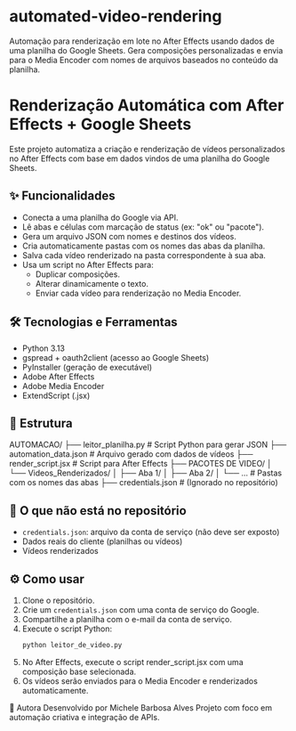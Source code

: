 # automated-video-rendering
Automação para renderização em lote no After Effects usando dados de uma planilha do Google Sheets. Gera composições personalizadas e envia para o Media Encoder com nomes de arquivos baseados no conteúdo da planilha.

# Renderização Automática com After Effects + Google Sheets

Este projeto automatiza a criação e renderização de vídeos personalizados no After Effects com base em dados vindos de uma planilha do Google Sheets.

## ✨ Funcionalidades

- Conecta a uma planilha do Google via API.
- Lê abas e células com marcação de status (ex: "ok" ou "pacote").
- Gera um arquivo JSON com nomes e destinos dos vídeos.
- Cria automaticamente pastas com os nomes das abas da planilha.
- Salva cada vídeo renderizado na pasta correspondente à sua aba.
- Usa um script no After Effects para:
  - Duplicar composições.
  - Alterar dinamicamente o texto.
  - Enviar cada vídeo para renderização no Media Encoder.

## 🛠 Tecnologias e Ferramentas

- Python 3.13
- gspread + oauth2client (acesso ao Google Sheets)
- PyInstaller (geração de executável)
- Adobe After Effects
- Adobe Media Encoder
- ExtendScript (.jsx)

## 📁 Estrutura
AUTOMACAO/
├── leitor_planilha.py # Script Python para gerar JSON
├── automation_data.json # Arquivo gerado com dados de vídeos
├── render_script.jsx # Script para After Effects
├── PACOTES DE VIDEO/
│ └── Videos_Renderizados/
│ ├── Aba 1/
│ ├── Aba 2/
│ └── ... # Pastas com os nomes das abas
├── credentials.json # (Ignorado no repositório)

## 🚫 O que não está no repositório

- `credentials.json`: arquivo da conta de serviço (não deve ser exposto)
- Dados reais do cliente (planilhas ou vídeos)
- Vídeos renderizados

## ⚙️ Como usar

1. Clone o repositório.
2. Crie um `credentials.json` com uma conta de serviço do Google.
3. Compartilhe a planilha com o e-mail da conta de serviço.
4. Execute o script Python:
   ```bash
   python leitor_de_video.py
5. No After Effects, execute o script render_script.jsx com uma composição base selecionada.
6. Os vídeos serão enviados para o Media Encoder e renderizados automaticamente.

🧠 Autora
Desenvolvido por Michele Barbosa Alves 
Projeto com foco em automação criativa e integração de APIs.
